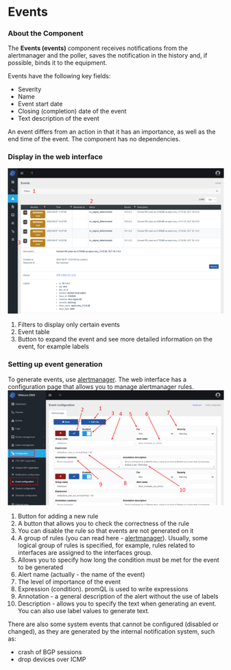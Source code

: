 # Events
### About the Component
The **Events (events)** component receives notifications from the alertmanager and the poller, saves the notification in the history and, if possible, binds it to the equipment.

Events have the following key fields:

* Severity
* Name
* Event start date
* Closing (completion) date of the event
* Text description of the event

An event differs from an action in that it has an importance, as well as the end time of the event.
The component has no dependencies.

### Display in the web interface
![](../assets/show_events.png)

1. Filters to display only certain events
2. Event table
3. Button to expand the event and see more detailed information on the event, for example labels


### Setting up event generation
To generate events, use [alertmanager](https://prometheus.io/docs/alerting/latest/alertmanager/). The web interface has a configuration page that allows you to manage alertmanager rules.
![](../assets/event_configuration.png)

1. Button for adding a new rule
2. A button that allows you to check the correctness of the rule
3. You can disable the rule so that events are not generated on it
4. A group of rules (you can read here - [alertmanager](https://prometheus.io/docs/alerting/latest/alertmanager/)). Usually, some logical group of rules is specified, for example, rules related to interfaces are assigned to the interfaces group.
5. Allows you to specify how long the condition must be met for the event to be generated
6. Alert name (actually - the name of the event)
7. The level of importance of the event
8. Expression (condition). promQL is used to write expressions
9. Annotation - a general description of the alert without the use of labels
10. Description - allows you to specify the text when generating an event. You can also use label values ​​to generate text.


There are also some system events that cannot be configured (disabled or changed), as they are generated by the internal notification system, such as:

* crash of BGP sessions
* drop devices over ICMP
